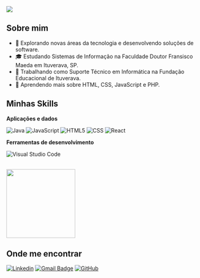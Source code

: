 ![](https://komarev.com/ghpvc/?username=iuricode&color=006bed)

## Sobre mim

- 🤔 Explorando novas áreas da tecnologia e desenvolvendo soluções de software.
- 🎓 Estudando Sistemas de Informação na Faculdade Doutor Fransisco Maeda em Ituverava, SP.
- 💼 Trabalhando como Suporte Técnico em Informática na Fundação Educacional de Ituverava.
- 🌱 Aprendendo mais sobre HTML, CSS, JavaScript e PHP.

## Minhas Skills

**Aplicações e dados**

![Java](https://img.shields.io/badge/-Java-333333?style=flat&logo=Java&logoColor=007396)
![JavaScript](https://img.shields.io/badge/-JavaScript-333333?style=flat&logo=javascript)
![HTML5](https://img.shields.io/badge/-HTML5-333333?style=flat&logo=HTML5)
![CSS](https://img.shields.io/badge/-CSS-333333?style=flat&logo=CSS3&logoColor=1572B6)
![React](https://img.shields.io/badge/-React-333333?style=flat&logo=react)

**Ferramentas de desenvolvimento**

![Visual Studio Code](https://img.shields.io/badge/-Visual%20Studio%20Code-333333?style=flat&logo=visual-studio-code&logoColor=007ACC)

<br/>

<a href="https://[github.com/Silveiraah](https://github.com/Silveiraah)" title="Perfil do Silveira">
  <img height="180em" src="https://github-readme-stats.vercel.app/api?username=Silveiraah&theme=dracula&show_icons=true" />
</a>

## Onde me encontrar

[![Linkedin](https://img.shields.io/badge/-Silveiraah-blue?style=flat-square&logo=Linkedin&logoColor=white&link=www.linkedin.com/in/eduardo-rego-silveira)](www.linkedin.com/in/eduardo-rego-silveira)
[![Gmail Badge](https://img.shields.io/badge/-Gmail-006bed?style=flat-square&logo=Gmail&logoColor=white&link=mailto:edusilverprog@gmail.com)](mailto:edusilverprog@gmail.com)
[![GitHub](https://img.shields.io/github/followers/iuricode?label=follow&style=social)](https://github.com/Silveiraah)
